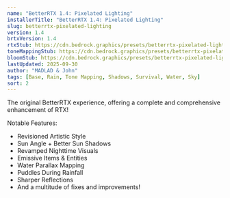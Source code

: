 ```yaml
---
name: "BetterRTX 1.4: Pixelated Lighting"
installerTitle: "BetterRTX 1.4: Pixelated Lighting"
slug: betterrtx-pixelated-lighting
version: 1.4
brtxVersion: 1.4
rtxStub: https://cdn.bedrock.graphics/presets/betterrtx-pixelated-lighting/materials/RTXStub.material.bin
toneMappingStub: https://cdn.bedrock.graphics/presets/betterrtx-pixelated-lighting/materials/RTXPostFX.Tonemapping.material.bin
bloomStub: https://cdn.bedrock.graphics/presets/betterrtx-pixelated-lighting/materials/RTXPostFX.Bloom.material.bin
lastUpdated: 2025-09-30
author: "MADLAD & John"
tags: [Base, Rain, Tone Mapping, Shadows, Survival, Water, Sky]
sort: 2
---
```


<p className="lead">The original BetterRTX experience, offering a complete and comprehensive enhancement of RTX!</p>

Notable Features:

- Revisioned Artistic Style
- Sun Angle + Better Sun Shadows
- Revamped Nighttime Visuals
- Emissive Items & Entities
- Water Parallax Mapping
- Puddles During Rainfall
- Sharper Reflections
- And a multitude of fixes and improvements!